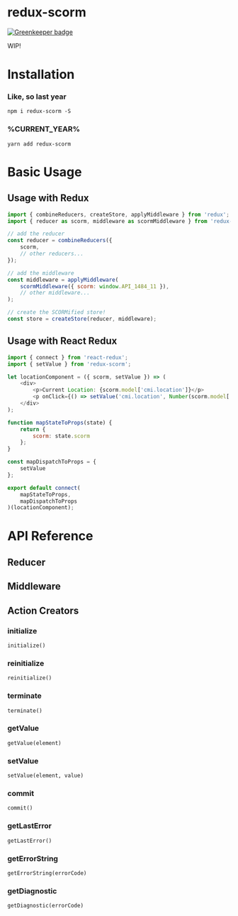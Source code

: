 # redux-scorm

[![Greenkeeper badge](https://badges.greenkeeper.io/tyscorp/redux-scorm.svg)](https://greenkeeper.io/)

WIP!

# Installation

### Like, so last year

```
npm i redux-scorm -S
```

### %CURRENT_YEAR%

```
yarn add redux-scorm
```

# Basic Usage

## Usage with Redux

```js
import { combineReducers, createStore, applyMiddleware } from 'redux';
import { reducer as scorm, middleware as scormMiddleware } from 'redux-scorm';

// add the reducer
const reducer = combineReducers({
    scorm,
    // other reducers...
});

// add the middleware
const middleware = applyMiddleware(
    scormMiddleware({ scorm: window.API_1484_11 }),
    // other middleware...
);

// create the SCORMified store!
const store = createStore(reducer, middleware);
```

## Usage with React Redux

```js
import { connect } from 'react-redux';
import { setValue } from 'redux-scorm';

let locationComponent = ({ scorm, setValue }) => (
    <div>
        <p>Current Location: {scorm.model['cmi.location']}</p>
        <p onClick={() => setValue('cmi.location', Number(scorm.model['cmi.location'] + 1))}>Next Page</p>
    </div>
);

function mapStateToProps(state) {
    return {
        scorm: state.scorm
    };
}

const mapDispatchToProps = {
    setValue
};

export default connect(
    mapStateToProps,
    mapDispatchToProps
)(locationComponent);
```

# API Reference

## Reducer

## Middleware

## Action Creators

### initialize

```
initialize()
```

### reinitialize

```
reinitialize()
```

### terminate

```
terminate()
```

### getValue

```
getValue(element)
```

### setValue
```
setValue(element, value)
```

### commit
```
commit()
```

### getLastError
```
getLastError()
```

### getErrorString
```
getErrorString(errorCode)
```

### getDiagnostic
```
getDiagnostic(errorCode)
```
